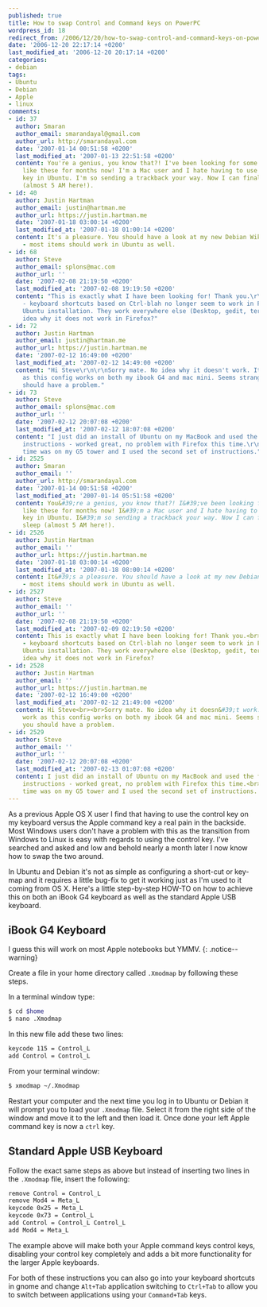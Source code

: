 ```yaml
---
published: true
title: How to swap Control and Command keys on PowerPC
wordpress_id: 18
redirect_from: /2006/12/20/how-to-swap-control-and-command-keys-on-powerpc/
date: '2006-12-20 22:17:14 +0200'
last_modified_at: '2006-12-20 20:17:14 +0200'
categories:
- debian
tags:
- Ubuntu
- Debian
- Apple
- linux
comments:
- id: 37
  author: Smaran
  author_email: smarandayal@gmail.com
  author_url: http://smarandayal.com
  date: '2007-01-14 00:51:58 +0200'
  last_modified_at: '2007-01-13 22:51:58 +0200'
  content: You're a genius, you know that?! I've been looking for some instructions
    like these for months now! I'm a Mac user and I hate having to use the control
    key in Ubuntu. I'm so sending a trackback your way. Now I can finally go to sleep
    (almost 5 AM here!).
- id: 40
  author: Justin Hartman
  author_email: justin@hartman.me
  author_url: https://justin.hartman.me
  date: '2007-01-18 03:00:14 +0200'
  last_modified_at: '2007-01-18 01:00:14 +0200'
  content: It's a pleasure. You should have a look at my new Debian Wiki https://justin.hartman.me/linux/
    - most items should work in Ubuntu as well.
- id: 68
  author: Steve
  author_email: splons@mac.com
  author_url: ''
  date: '2007-02-08 21:19:50 +0200'
  last_modified_at: '2007-02-08 19:19:50 +0200'
  content: "This is exactly what I have been looking for! Thank you.\r\n\r\nOne question
    - keyboard shortcuts based on Ctrl-blah no longer seem to work in Firefox on my
    Ubuntu installation. They work everywhere else (Desktop, gedit, terminal, etc).\r\n\r\nAny
    idea why it does not work in Firefox?"
- id: 72
  author: Justin Hartman
  author_email: justin@hartman.me
  author_url: https://justin.hartman.me
  date: '2007-02-12 16:49:00 +0200'
  last_modified_at: '2007-02-12 14:49:00 +0200'
  content: "Hi Steve\r\n\r\nSorry mate. No idea why it doesn't work. It should work
    as this config works on both my ibook G4 and mac mini. Seems strange that you
    should have a problem."
- id: 73
  author: Steve
  author_email: splons@mac.com
  author_url: ''
  date: '2007-02-12 20:07:08 +0200'
  last_modified_at: '2007-02-12 18:07:08 +0200'
  content: "I just did an install of Ubuntu on my MacBook and used the first set of
    instructions - worked great, no problem with Firefox this time.\r\n\r\nThe first
    time was on my G5 tower and I used the second set of instructions."
- id: 2525
  author: Smaran
  author_email: ''
  author_url: http://smarandayal.com
  date: '2007-01-14 00:51:58 +0200'
  last_modified_at: '2007-01-14 05:51:58 +0200'
  content: You&#39;re a genius, you know that?! I&#39;ve been looking for some instructions
    like these for months now! I&#39;m a Mac user and I hate having to use the control
    key in Ubuntu. I&#39;m so sending a trackback your way. Now I can finally go to
    sleep (almost 5 AM here!).
- id: 2526
  author: Justin Hartman
  author_email: ''
  author_url: https://justin.hartman.me
  date: '2007-01-18 03:00:14 +0200'
  last_modified_at: '2007-01-18 08:00:14 +0200'
  content: It&#39;s a pleasure. You should have a look at my new Debian Wiki <a href="https://justin.hartman.me/linux/">https://justin.hartman.me/linux/</a>
    - most items should work in Ubuntu as well.
- id: 2527
  author: Steve
  author_email: ''
  author_url: ''
  date: '2007-02-08 21:19:50 +0200'
  last_modified_at: '2007-02-09 02:19:50 +0200'
  content: This is exactly what I have been looking for! Thank you.<br><br>One question
    - keyboard shortcuts based on Ctrl-blah no longer seem to work in Firefox on my
    Ubuntu installation. They work everywhere else (Desktop, gedit, terminal, etc).<br><br>Any
    idea why it does not work in Firefox?
- id: 2528
  author: Justin Hartman
  author_email: ''
  author_url: https://justin.hartman.me
  date: '2007-02-12 16:49:00 +0200'
  last_modified_at: '2007-02-12 21:49:00 +0200'
  content: Hi Steve<br><br>Sorry mate. No idea why it doesn&#39;t work. It should
    work as this config works on both my ibook G4 and mac mini. Seems strange that
    you should have a problem.
- id: 2529
  author: Steve
  author_email: ''
  author_url: ''
  date: '2007-02-12 20:07:08 +0200'
  last_modified_at: '2007-02-13 01:07:08 +0200'
  content: I just did an install of Ubuntu on my MacBook and used the first set of
    instructions - worked great, no problem with Firefox this time.<br><br>The first
    time was on my G5 tower and I used the second set of instructions.
---
```

As a previous Apple OS X user I find that having to use the control key on my keyboard versus the Apple command key a real pain in the backside. Most Windows users don't have a problem with this as the transition from Windows to Linux is easy with regards to using the control key. I've searched and asked and low and behold nearly a month later I now know how to swap the two around. 

In Ubuntu and Debian it's not as simple as configuring a short-cut or key-map and it requires a little bug-fix to get it working just as I'm used to it coming from OS X. Here's a little step-by-step HOW-TO on how to achieve this on both an iBook G4 keyboard as well as the standard Apple USB keyboard.

## iBook G4 Keyboard 
I guess this will work on most Apple notebooks but YMMV.
{: .notice--warning}

Create a file in your home directory called `.Xmodmap` by following these steps.

In a terminal window type:
```bash
$ cd $home
$ nano .Xmodmap
```
In this new file add these two lines:
```bash
keycode 115 = Control_L
add Control = Control_L
```
From your terminal window:
```bash
$ xmodmap ~/.Xmodmap
```

Restart your computer and the next time you log in to Ubuntu or Debian it will prompt you to load your `.Xmodmap` file. Select it from the right side of the window and move it to the left and then load it. Once done your left Apple command key is now a `ctrl` key. 

## Standard Apple USB Keyboard
Follow the exact same steps as above but instead of inserting two lines in the `.Xmodmap` file, insert the following:
```bash
remove Control = Control_L
remove Mod4 = Meta_L
keycode 0x25 = Meta_L
keycode 0x73 = Control_L
add Control = Control_L Control_L
add Mod4 = Meta_L
```

The example above will make both your Apple command keys control keys, disabling your control key completely and adds a bit more functionality for the larger Apple keyboards.

For both of these instructions you can also go into your keyboard shortcuts in gnome and change `Alt+Tab` application switching to `Ctrl+Tab` to allow you to switch between applications using your `Command+Tab` keys.
